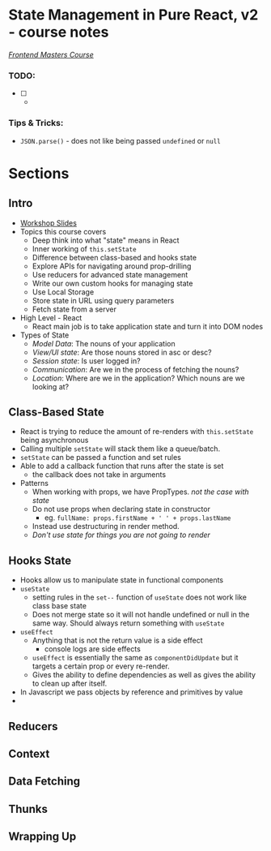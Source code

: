 # State Management in Pure React, v2 - course notes

_[Frontend Masters Course](https://frontendmasters.com/courses/pure-react-state/)_

### TODO: ###
  * [ ] 
    * 
  

### Tips & Tricks: ###
  * `JSON.parse()` - does not like being passed `undefined` or `null`

# Sections

## Intro
  * [Workshop Slides](https://speakerdeck.com/stevekinney/react-state?slide=3)
  * Topics this course covers
    * Deep think into what "state" means in React
    * Inner working of `this.setState`
    * Difference between class-based and hooks state
    * Explore APIs for navigating around prop-drilling
    * Use reducers for advanced state management
    * Write our own custom hooks for managing state
    * Use Local Storage
    * Store state in URL using query parameters
    * Fetch state from a server
  * High Level - React
    * React main job is to take application state and turn it into DOM nodes
  * Types of State
    * *Model Data*: The nouns of your application
    * *View/UI state*: Are those nouns stored in asc or desc?
    * *Session state*: Is user logged in?
    * *Communication*: Are we in the process of fetching the nouns?
    * *Location*: Where are we in the application? Which nouns are we looking at?
  

## Class-Based State
  * React is trying to reduce the amount of re-renders with `this.setState` being asynchronous
  * Calling multiple `setState` will stack them like a queue/batch.
  * `setState` can be passed a function and set rules
  * Able to add a callback function that runs after the state is set
    * the callback does not take in arguments
  * Patterns
    * When working with props, we have PropTypes. *not the case with state*
    * Do not use props when declaring state in constructor
      * eg. `fullName: props.firstName + ' ' + props.lastName`
    * Instead use destructuring in render method.
    * *Don't use state for things you are not going to render*

## Hooks State
  * Hooks allow us to manipulate state in functional components
  * `useState`
    * setting rules in the `set--` function of `useState` does not work like class base state
    * Does not merge state so it will not handle undefined or null in the same way. Should always return something with `useState`
  * `useEffect`
    * Anything that is not the return value is a side effect
      * console logs are side effects
    * `useEffect` is essentially the same as `componentDidUpdate` but it targets a certain prop or every re-render.
    * Gives the ability to define dependencies as well as gives the ability to clean up after itself.
  * In Javascript we pass objects by reference and primitives by value
  * 
  

## Reducers


## Context
  

## Data Fetching
  

## Thunks

## Wrapping Up

